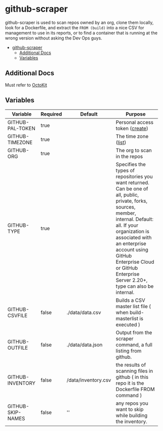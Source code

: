 # github-scraper

github-scraper is used to scan repos owned by an org, clone them locally, look for a Dockerfile, 
and extract the `FROM (build)` into a nice CSV for management to use in its reports, or to find
a container that is running at the wrong version without asking the Dev Ops guys.

- [github-scraper](#github-scraper)
    * [Additional Docs](#additional-docs)
    * [Variables](#variables)

## Additional Docs

Must refer to [OctoKit](https://octokit.github.io/rest.js/v18)

## Variables

| Variable          	| Required 	| Default             	| Purpose                                                                                                                                                                                                                                                                                              	|
|-------------------	|----------	|---------------------	|------------------------------------------------------------------------------------------------------------------------------------------------------------------------------------------------------------------------------------------------------------------------------------------------------	|
| GITHUB-PAL-TOKEN  	| true     	|                     	| Personal access token ([create](https://github.com/settings/tokens/new))                                                                                                                                                                                                                             	|
| GITHUB-TIMEZONE   	| true     	|                     	| The time zone ([list](https://en.wikipedia.org/wiki/List_of_tz_database_time_zones))                                                                                                                                                                                                                 	|
| GITHUB-ORG        	| true     	|                     	| The org to scan in the repos                                                                                                                                                                                                                                                                         	|
| GITHUB-TYPE       	| true     	|                     	| Specifies the types of repositories you want returned. Can be one of all, public, private, forks, sources, member, internal. Default: all. If your organization is associated with an enterprise account using GitHub Enterprise Cloud or GitHub Enterprise Server 2.20+, type can also be internal. 	|
| GITHUB-CSVFILE    	| false    	| ./data/data.csv     	| Builds a CSV master list file ( when build-masterlist is executed )                                                                                                                                                                                                                                  	|
| GITHUB-OUTFILE    	| false    	| ./data/data.json    	| Output from the scraper command, a full listing from github.                                                                                                                                                                                                                                         	|
| GITHUB-INVENTORY  	| false    	| /data/inventory.csv 	| the results of scanning files in github ( in this repo it is the Dockerfile FROM command )                                                                                                                                                                                                           	|
| GITHUB-SKIP-NAMES 	| false    	| ''                  	| any repos you want to skip while building the inventory.                                                                                                                                                                                                                                             	|
